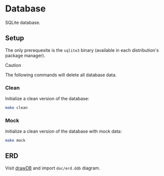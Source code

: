 # Database

SQLite database.

## Setup

The only prerequesite is the `sqlite3` binary (available in each distribution's package manager).

> [!CAUTION]
>
> The following commands will delete all database data.

### Clean

Initialize a clean version of the database:

```sh
make clean
```

### Mock

Initialize a clean version of the database with mock data:

```sh
make mock
```

## ERD

Visit [drawDB](https://www.drawdb.app) and import `doc/erd.ddb` diagram.
